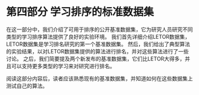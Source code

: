 # 第四部分 学习排序的标准数据集

在这一部分中，我们介绍了可用于排序的公开基准数据集，它为研究人员研究不同类型的学习排序算法提供了良好的实验环境。 我们首先详细介绍LETOR数据集，LETOR数据集是学习排名研究的第一个基准数据集。 然后，我们给出了典型算法的实验结果，以对LETOR数据集提供的算法进行排名，并对这些算法进行了一些讨论。 之后，我们简要提及两个新发布的基准数据集，它们比LETOR大得多，并且可以支持更多类型的学习来对研究进行排名。

阅读这部分内容后，读者应该熟悉现有的基准数据集，并知道如何在这些数据集上测试自己的算法。

